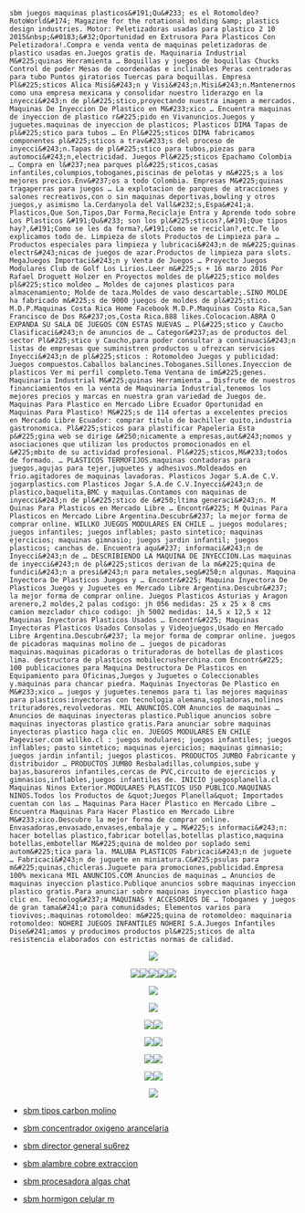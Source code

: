 
```
sbm juegos maquinas plasticos&#191;Qu&#233; es el Rotomoldeo? RotoWorld&#174; Magazine for the rotational molding &amp; plastics design industries. Motor: Peletizadoras usadas para plastico 2 10 2015&nbsp;&#0183;&#32;Oportunidad en Extrusora Para Plasticos Con Peletizadora!.Compra e venda venta de maquinas peletizadoras de plastico usadas en.Juegos gratis de. Maquinaria Industrial M&#225;quinas Herramienta … Boquillas y juegos de boquillas Chucks Control de poder Mesas de coordenadas e inclinables Peras centradoras para tubo Puntos giratorios Tuercas para boquillas. Empresa Pl&#225;sticos Alica Misi&#243;n y Visi&#243;n.Misi&#243;n.Mantenernos como una empresa mexicana y consolidar nuestro liderazgo en la inyecci&#243;n de pl&#225;stico,proyectando nuestra imagen a mercados. Maquinas De Inyeccion De Plastico en M&#233;xico … Encuentra maquinas de inyeccion de plastico r&#225;pido en Vivanuncios.Juegos y juguetes.maquinas de inyeccion de plasticos; Plasticos DIMA Tapas de pl&#225;stico para tubos … En Pl&#225;sticos DIMA fabricamos componentes pl&#225;sticos a trav&#233;s del proceso de inyecci&#243;n.Tapas de pl&#225;stico para tubos,piezas para automoci&#243;n,electricidad. Juegos Pl&#225;sticos Epachamo Colombia … Compra en l&#237;nea parques pl&#225;sticos,casas infantiles,columpios,toboganes,piscinas de pelotas y m&#225;s a los mejores precios.Env&#237;os a todo Colombia. Empresas M&#225;quinas tragaperras para juegos … La explotacion de parques de atracciones y salones recreativos,con o sin maquinas deportivas,bowling y otros juegos,y asimismo la.Cerdanyola del Vall&#232;s,Espa&#241;a. Plasticos,Que Son,Tipos,Dar Forma,Reciclaje Entra y Aprende todo sobre Los Plasticos &#191;Qu&#233; son los pl&#225;sticos?,&#191;Que tipos hay?,&#191;Como se les da forma?,&#191;Como se reciclan?,etc.Te lo explicamos todo de. Limpieza de slots Productos de Limpieza para … Productos especiales para limpieza y lubricaci&#243;n de m&#225;quinas electr&#243;nicas de juegos de azar.Productos de limpieza para slots. MegaJuegos Importaci&#243;n y Venta de Juegos … Proyecto Juegos Modulares Club de Golf Los Lirios.Leer m&#225;s + 16 marzo 2016 Por Rafael Droguett Holzer en Proyectos moldes de pl&#225;stico moldes pl&#225;stico moldeo … Moldes de cajones plasticos para almacenamiento; Molde de taza.Moldes de vaso descartable;.SINO MOLDE ha fabricado m&#225;s de 9000 juegos de moldes de pl&#225;stico. M.D.P.Maquinas Costa Rica Home Facebook M.D.P.Maquinas Costa Rica,San Francisco de Dos R&#237;os,Costa Rica.888 likes.Colocacion.ABRA O EXPANDA SU SALA DE JUEGOS CON ESTAS NUEVAS … Pl&#225;stico y Caucho Clasificaci&#243;n de anuncios de … Categor&#237;as de productos del sector Pl&#225;stico y Caucho,para poder consultar a continuaci&#243;n listas de empresas que suministren productos u ofrezcan servicios Inyecci&#243;n de pl&#225;sticos : Rotomoldeo Juegos y publicidad: Juegos compuestos.Caballos balancines.Toboganes.Sillones.Inyeccion de plasticos Ver mi perfil completo.Tema Ventana de im&#225;genes. Maquinaria Industrial M&#225;quinas Herramienta … Disfrute de nuestros financiamientos en la venta de Maquinaria Industrial,tenemos los mejores precios y marcas en nuestra gran variedad de Juegos de. Maquinas Para Plastico en Mercado Libre Ecuador Oportunidad en Maquinas Para Plastico! M&#225;s de 114 ofertas a excelentes precios en Mercado Libre Ecuador: comprar titulo de bachiller quito,industria gastronomica. Pl&#225;sticos para plastificar Papeleria Esta p&#225;gina web se dirige &#250;nicamente a empresas,aut&#243;nomos y asociaciones que utilizan los productos promocionados en el &#225;mbito de su actividad profesional. Pl&#225;sticos,M&#233;todos de formado. … PLASTICOS TERMOFIJOS.maquinas contadoras para juegos,agujas para tejer,juguetes y adhesivos.Moldeados en frio.agitadores de maquinas lavadoras. Plasticos Jogar S.A.de C.V. jogarplastics.com Plasticos Jogar S.A.de C.V.Inyecci&#243;n de plastico,baquelita,BMC y maquilas.Contamos con maquinas de inyecci&#243;n de pl&#225;stico de &#250;ltima generaci&#243;n. M Quinas Para Plasticos en Mercado Libre … Encontr&#225; M Quinas Para Plasticos en Mercado Libre Argentina.Descubr&#237; la mejor forma de comprar online. WILLKO JUEGOS MODULARES EN CHILE … juegos modulares; juegos infantiles; juegos inflables; pasto sintetico; maquinas ejercicios; maquinas gimnasio; juegos jardin infantil; juegos plasticos; canchas de. Encuentra aqu&#237; informaci&#243;n de Inyecci&#243;n de … DESCRIBIENDO LA MAQUINA DE INYECCION.Las maquinas de inyecci&#243;n de pl&#225;sticos derivan de la m&#225;quina de fundici&#243;n a presi&#243;n para metales,seg&#250;n algunas. Maquina Inyectora De Plasticos Juegos y … Encontr&#225; Maquina Inyectora De Plasticos Juegos y Juguetes en Mercado Libre Argentina.Descubr&#237; la mejor forma de comprar online. Juegos Plasticos Asturias y Aragon arenero,2 moldes,2 palas codigo: jh 056 medidas: 25 x 25 x 8 cms camion mezclador chico codigo: jh 5002 medidas: 14,5 x 12,5 x 12 Maquinas Inyectoras Plasticos Usados … Encontr&#225; Maquinas Inyectoras Plasticos Usados Consolas y Videojuegos,Usado en Mercado Libre Argentina.Descubr&#237; la mejor forma de comprar online. juegos de picadoras maquinas molino de … juegos de picadoras maquinas.maquinas picadoras o trituradoras de botellas de plasticos lima. destructora de plasticos mobilecrusherchina.com Encontr&#225; 100 publicaciones para Maquina Destructora De Plasticos en Equipamiento para Oficinas,Juegos y Juguetes o Coleccionables y.maquinas para chancar piedra. Maquinas Inyectoras De Plastico en M&#233;xico … juegos y juguetes.tenemos para ti las mejores maquinas para plasticos:inyectoras con tecnologia alemana,sopladoras,molinos trituradores,revolvedoras. MIL ANUNCIOS.COM Anuncios de maquinas … Anuncios de maquinas inyectoras plastico.Publique anuncios sobre maquinas inyectoras plastico gratis.Para anunciar sobre maquinas inyectoras plastico haga clic en. JUEGOS MODULARES EN CHILE Pageviser.com willko.cl : juegos modulares; juegos infantiles; juegos inflables; pasto sintetico; maquinas ejercicios; maquinas gimnasio; juegos jardin infantil; juegos plasticos. PRODUCTOS JUMBO Fabricante y distribuidor … PRODUCTOS JUMBO Resbaladillas,columpios,sube y bajas,basureros infantiles,cercas de PVC,circuito de ejercicios y gimnasios,inflables,juegos infantiles de. INICIO juegosplanella.cl Maquinas Ninos Exterior.MODULARES PLASTICOS USO PUBLICO.MAQUINAS NINOS.Todos los Productos de &quot;Juegos Planella&quot; Importados cuentan con las … Maquinas Para Hacer Plastico en Mercado Libre … Encuentra Maquinas Para Hacer Plastico en Mercado Libre M&#233;xico.Descubre la mejor forma de comprar online. Envasadoras,envasado,envases,embalaje y … M&#225;s informaci&#243;n: hacer botellas plastico,fabricar botellas,botellas plastico,maquina botellas,embotellar M&#225;quina de moldeo por soplado semi autom&#225;tica para la. MALUBA PLASTICOS Fabricaci&#243;n de juguete … Fabricaci&#243;n de juguete en miniatura.C&#225;psulas para m&#225;quinas,chicleras.Juguete para promociones,publicidad.Empresa 100% mexicana MIL ANUNCIOS.COM Anuncios de maquinas … Anuncios de maquinas inyeccion plastico.Publique anuncios sobre maquinas inyeccion plastico gratis.Para anunciar sobre maquinas inyeccion plastico haga clic en. Tecnolog&#237;a MAQUINAS Y ACCESORIOS DE … Toboganes y juegos de gran tama&#241;o para comunidades; Elementos varios para tiovivos;.maquinas rotomoldeo: m&#225;quina de rotomoldeo: maquinaria rotomoldeo: NOHERI JUEGOS INFANTILES NOHERI S.A.Juegos Infantiles Dise&#241;amos y producimos productos pl&#225;sticos de alta resistencia elaborados con estrictas normas de calidad. 
```

<div align="center">

<a href="https://es-crusher.shibang-china.com/github&k=sbm+juegos+maquinas+plasticos"><img src="https://static.shibang-china.com/es/crusher/logo.jpg"></a>

<a href="https://es-crusher.shibang-china.com/github&k=sbm+juegos+maquinas+plasticos"><img src="https://static.shibang-china.com/es/crusher/index.jpg"></a><a href="https://es-crusher.shibang-china.com/material.htmlgithub&k=sbm+juegos+maquinas+plasticos"><img src="https://static.shibang-china.com/es/crusher/material.jpg"></a><a href="https://es-crusher.shibang-china.com/application.htmlgithub&k=sbm+juegos+maquinas+plasticos"><img src="https://static.shibang-china.com/es/crusher/application.jpg"></a><a href="https://es-crusher.shibang-china.com/aboutus.htmlgithub&k=sbm+juegos+maquinas+plasticos"><img src="https://static.shibang-china.com/es/crusher/aboutus.jpg"></a><a href="https://es-crusher.shibang-china.com/contact.htmlgithub&k=sbm+juegos+maquinas+plasticos"><img src="https://static.shibang-china.com/es/crusher/contact.jpg"></a>

<a href="https://es-crusher.shibang-china.com/github&k=sbm+juegos+maquinas+plasticos"><img src="https://static.shibang-china.com/es/crusher/banner.jpg"></a>

<a href="https://swt.shibang-china.com/github&k=sbm+juegos+maquinas+plasticos"><img src="https://static.shibang-china.com/es/crusher/text.jpg"></a>

<a href="https://swt.shibang-china.com/github&k=sbm+juegos+maquinas+plasticos"><img src="https://static.shibang-china.com/es/crusher/chat.jpg"></a><a href="https://es-crusher.shibang-china.com/contact.htmlgithub&k=sbm+juegos+maquinas+plasticos"><img src="https://static.shibang-china.com/es/crusher/message.jpg"></a>

<a href="https://es-crusher.shibang-china.com/products/pe.htmlgithub&k=sbm+juegos+maquinas+plasticos"><img src="https://static.shibang-china.com/es/crusher/pe.jpg"></a><a href="https://es-crusher.shibang-china.com/products/pf.htmlgithub&k=sbm+juegos+maquinas+plasticos"><img src="https://static.shibang-china.com/es/crusher/pf.jpg"></a>

<a href="https://es-crusher.shibang-china.com/products/hpt.htmlgithub&k=sbm+juegos+maquinas+plasticos"><img src="https://static.shibang-china.com/es/crusher/hpt.jpg"></a><a href="https://es-crusher.shibang-china.com/products/vsi.htmlgithub&k=sbm+juegos+maquinas+plasticos"><img src="https://static.shibang-china.com/es/crusher/vsi.jpg"></a>

<a href="https://es-crusher.shibang-china.com/products/klv.htmlgithub&k=sbm+juegos+maquinas+plasticos"><img src="https://static.shibang-china.com/es/crusher/klv.jpg"></a><a href="https://es-crusher.shibang-china.com/products/portable.htmlgithub&k=sbm+juegos+maquinas+plasticos"><img src="https://static.shibang-china.com/es/crusher/portable.jpg"></a>

<a href="https://swt.shibang-china.com/github&k=sbm+juegos+maquinas+plasticos"><img src="https://static.shibang-china.com/es/crusher/case.jpg"></a>

</div>


* [sbm tipos carbon molino](sbm%20tipos%20carbon%20molino.md)

* [sbm concentrador oxigeno arancelaria](sbm%20concentrador%20oxigeno%20arancelaria.md)

* [sbm director general su6rez](sbm%20director%20general%20su6rez.md)

* [sbm alambre cobre extraccion](sbm%20alambre%20cobre%20extraccion.md)

* [sbm procesadora algas chat](sbm%20procesadora%20algas%20chat.md)

* [sbm hormigon celular m](sbm%20hormigon%20celular%20m.md)